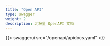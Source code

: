 ```yaml
---
title: "Open API"
type: swagger
weight: 2
description: 北极星 OpenAPI 文档
---
```


{{< swaggerui src="/openapi/apidocs.yaml" >}}